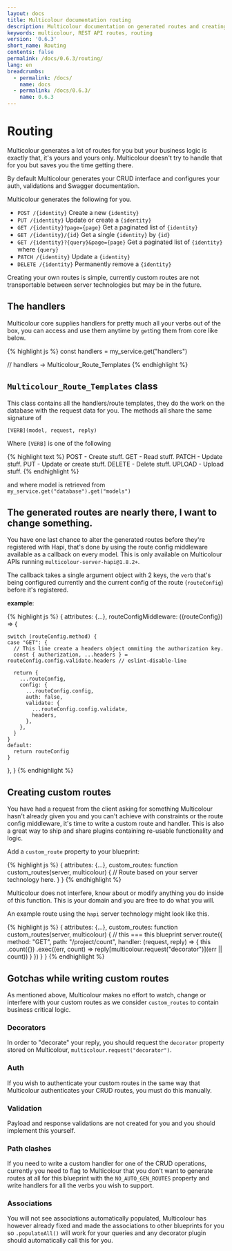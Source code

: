 ```yaml
---
layout: docs
title: Multicolour documentation routing
description: Multicolour documentation on generated routes and creating custom routes.
keywords: multicolour, REST API routes, routing
version: '0.6.3'
short_name: Routing
contents: false
permalink: /docs/0.6.3/routing/
lang: en
breadcrumbs:
  - permalink: /docs/
    name: docs
  - permalink: /docs/0.6.3/
    name: 0.6.3
---
```


# Routing

Multicolour generates a lot of routes for you but your business logic is exactly that, it's yours and yours only. Multicolour doesn't try to handle that for you but saves you the time getting there.

By default Multicolour generates your CRUD interface and configures your auth, validations and Swagger documentation.

Multicolour generates the following for you.

- `POST /{identity}` Create a new `{identity}`
- `PUT /{identity}` Update or create a `{identity}`
- `GET /{identity}?page={page}` Get a paginated  list of `{identity}`
- `GET /{identity}/{id}` Get a single `{identity}` by `{id}`
- `GET /{identity}?{query}&page={page}` Get a paginated list of `{identity}` where `{query}`
- `PATCH /{identity}` Update a `{identity}`
- `DELETE /{identity}` Permanently remove a `{identity}`

Creating your own routes is simple, currently custom routes are not transportable between server technologies but may be in the future.

## The handlers

Multicolour core supplies handlers for pretty much all your verbs out of the box, you can access and use them anytime by `get`ting them from core like below.

{% highlight js %}
const handlers = my_service.get("handlers")

// handlers -> Multicolour_Route_Templates
{% endhighlight %}

## `Multicolour_Route_Templates` class

This class contains all the handlers/route templates, they do the work on the database with the  request data for you. The methods all share the same signature of

`[VERB](model, request, reply)`

Where `[VERB]` is one of the following

{% highlight text %}
POST - Create stuff.
GET - Read stuff.
PATCH - Update stuff.
PUT - Update or create stuff.
DELETE - Delete stuff.
UPLOAD - Upload stuff.
{% endhighlight %}

and where model is retrieved from `my_service.get("database").get("models")`

## The generated routes are nearly there, I want to change something.

You have one last chance to alter the generated routes before they're registered with Hapi, that's done by using the route config middleware available as a callback on every model. This is only available on Multicolour APIs running `multicolour-server-hapi@1.8.2+`.

The callback takes a single argument object with 2 keys, the `verb` that's being configured currently and the current config of the route (`routeConfig`) before it's registered.

**example**:

{% highlight js %}
{
  attributes: {...},
  routeConfigMiddleware: ({routeConfig}) => {
    
    switch (routeConfig.method) {
    case "GET": {
      // This line create a headers object ommiting the authorization key.
      const { authorization, ...headers } = routeConfig.config.validate.headers // eslint-disable-line
      
      return {
        ...routeConfig,
        config: {
          ...routeConfig.config,
          auth: false,
          validate: {
            ...routeConfig.config.validate,
            headers,
          },
        },
      }
    }
    default:
      return routeConfig
    }
  },
}
{% endhighlight %}

## Creating custom routes

You have had a request from the client asking for something Multicolour hasn't already given you and you can't achieve with constraints or the route config middleware, it's time to write a custom route and handler. This is also a great way to ship and share plugins containing re-usable functionality and logic.

Add a `custom_route` property to your blueprint:

{% highlight js %}
{
  attributes: {...},
  custom_routes: function custom_routes(server, multicolour) {
    // Route based on your server technology here.
  }
}
{% endhighlight %}

Multicolour does not interfere, know about or modify anything you do inside of this function. This is your domain and you are free to do what you will.

An example route using the `hapi` server technology might look like this.

{% highlight js %}
{
  attributes: {...},
  custom_routes: function custom_routes(server, multicolour) {
    // this === this blueprint
    server.route({
      method: "GET",
      path: "/project/count",
      handler: (request, reply) => {
        this
          .count({})
          .exec((err, count) => reply[multicolour.request("decorator")](err || count))
      }
    })
  }
}
{% endhighlight %}

## Gotchas while writing custom routes
 As mentioned above, Multicolour makes no effort to watch, change or interfere with your custom routes as we consider `custom_routes` to contain business critical logic.

### Decorators

In order to "decorate" your reply, you should request the `decorator` property stored on Multicolour, `multicolour.request("decorator")`.

### Auth

If you wish to authenticate your custom routes in the same way that Multicolour authenticates your CRUD routes, you must do this manually.

### Validation

Payload and response validations are not created for you and you should implement this yourself.

### Path clashes

If you need to write a custom handler for one of the CRUD operations, currently you need to flag to Multicolour that you don't want to generate routes at all for this blueprint with the `NO_AUTO_GEN_ROUTES` property and write handlers for all the verbs you wish to support.

### Associations

You will not see associations automatically populated, Multicolour has however already fixed and made the associations to other blueprints for you so `.populateAll()` will work for your queries and any decorator plugin should automatically call this for you.
